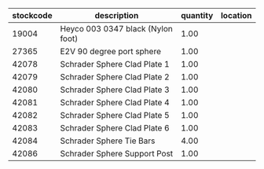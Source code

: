 |stockcode|description|quantity|location|
|---------|-----------|--------|--------|
|19004|Heyco 003 0347 black (Nylon foot)|1.00||
|27365|E2V 90 degree port sphere|1.00||
|42078|Schrader Sphere Clad Plate 1|1.00||
|42079|Schrader Sphere Clad Plate 2|1.00||
|42080|Schrader Sphere Clad Plate 3|1.00||
|42081|Schrader Sphere Clad Plate 4|1.00||
|42082|Schrader Sphere Clad Plate 5|1.00||
|42083|Schrader Sphere Clad Plate 6|1.00||
|42084|Schrader Sphere Tie Bars|4.00||
|42086|Schrader Sphere Support Post|1.00||
